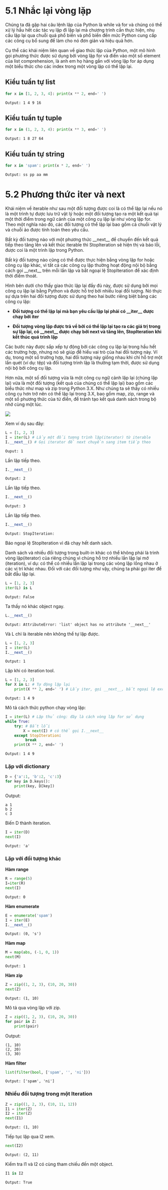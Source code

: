 # 5.1 Nhắc lại vòng lặp
Chúng ta đã gặp hai câu lệnh lặp của Python là while và for và chúng có thể xử lý hầu hết các tác vụ lặp đi lặp lại mà chương trình cần thực hiện, nhu cầu lặp lại qua chuỗi quá phổ biến và phổ biến đến mức Python cung cấp các công cụ bổ sung để làm cho nó đơn giản và hiệu quả hơn.

Cụ thể các khái niệm liên quan về giao thức lặp của Python, một mô hình gọi phương thức được sử dụng bởi vòng lặp for và điền vào một số element của list comprehension, là anh em họ hàng gần với vòng lặp for áp dụng một biểu thức cho các index trong một vòng lặp có thể lặp lại. 
## Kiểu tuần tự list
```python
for x in [1, 2, 3, 4]: print(x ** 2, end=' ')
```
`Output: 1 4 9 16`
## Kiểu tuần tự tuple
```python
for x in (1, 2, 3, 4): print(x ** 3, end=' ')
```
`Output: 1 8 27 64`
## Kiểu tuần tự string
```python
for x in 'spam': print(x * 2, end=' ')
```
`Output: ss pp aa mm`
# 5.2 Phương thức iter và next
Khái niệm về iterable như sau một đối tượng được coi là có thể lặp lại nếu nó là một trình tự được lưu trữ vật lý hoặc một đối tượng tạo ra một kết quả tại một thời điểm trong ngữ cảnh của một công cụ lặp lại như vòng lặp for. Theo một nghĩa nào đó, các đối tượng có thể lặp lại bao gồm cả chuỗi vật lý và chuỗi ảo được tính toán theo yêu cầu.

Bất kỳ đối tượng nào với một phương thức \_\_next\_\_ để chuyển đến kết quả tiếp theo tăng lên và kết thúc iterable thì StopIteration sẽ hiện thị và báo lỗi, được coi là một trình lặp trong Python. 

Bất kỳ đối tượng nào cũng có thể được thực hiện bằng vòng lặp for hoặc công cụ lặp khác, vì tất cả các công cụ lặp thường hoạt động nội bộ bằng cách gọi \_\_next\_\_ trên mỗi lần lặp và bắt ngoại lệ StopIteration để xác định thời điểm thoát. 

Hình bên dưới cho thấy giao thức lặp lại đầy đủ này, được sử dụng bởi mọi công cụ lặp lại bằng Python và được hỗ trợ bởi nhiều loại đối tượng. Nó thực sự dựa trên hai đối tượng được sử dụng theo hai bước riêng biệt bằng các công cụ lặp:

+ **Đối tượng có thể lặp lại mà bạn yêu cầu lặp lại phải có \_\_iter\_\_ được chạy bởi iter**

+ **Đối tượng vòng lặp được trả về bởi có thể lặp lại tạo ra các giá trị trong sự lặp lại, có \_\_next\_\_ được chạy bởi next và tăng lên, StopIteration khi kết thúc quá trình lặp**

Các bước này được sắp xếp tự động bởi các công cụ lặp lại trong hầu hết các trường hợp, nhưng nó sẽ giúp để hiểu vai trò của hai đối tượng này. Ví dụ, trong một số trường hợp, hai đối tượng này giống nhau khi chỉ hỗ trợ một lần quét (ví dụ: tệp) và đối tượng trình lặp là thường tạm thời, được sử dụng nội bộ bởi công cụ lặp.

Hơn nữa, một số đối tượng vừa là một công cụ ngữ cảnh lặp lại (chúng lặp lại) vừa là một đối tượng (kết quả của chúng có thể lặp lại) bao gồm các biểu thức như map và zip trong Python 3.X. Như chúng ta sẽ thấy có nhiều công cụ hơn trở nên có thể lặp lại trong 3.X, bao gồm map, zip, range và một số phương thức của từ điển, để tránh tạo kết quả danh sách trong bộ nhớ cùng một lúc.

<img align="center" src="images/Next_and_Iter.jpg">

Xem ví dụ sau đây:
```python
L = [1, 2, 3]
I = iter(L) # Lấy một đối tượng trình lặp(iterator) từ iterable
I.__next__() # Gọi iterator để next chuyển sang item tiếp theo
```
`Ouput: 1`

Lần lặp tiếp theo.
```python
I.__next__()
```
`Output: 2`

Lần lặp tiếp theo.
```python
I.__next__()
```
`Output: 3`

Lần lặp tiếp theo.
```python
I.__next__()
```
`Output: StopIteration:`

Báo ngoại lệ  StopIteration vì đã chạy hết danh sách.

Danh sách và nhiều đối tượng trong built-in khác có thể không phải là trình vòng lặp(iterator) của riêng chúng vì chúng hỗ trợ nhiều lần lặp lại mở (iteration), ví dụ: có thể có nhiều lần lặp lại trong các vòng lặp lồng nhau ở các vị trí khác nhau. Đối với các đối tượng như vậy, chúng ta phải gọi iter để bắt đầu lặp lại.
```python
L = [1, 2, 3]
iter(L) is L
```
`Output: False`

Ta thấy nó khác object ngay.
```python
L.__next__()
```
`Output: AttributeError: 'list' object has no attribute '__next__'`

Và L chỉ là iterable nên không thể tự lặp được.
```python
L = [1, 2, 3]
I = iter(L) 
I.__next__() 
```
`Output: 1`

Lặp khi có iteration tool.
```python
L = [1, 2, 3]
for X in L: # Tự động lặp lại
    print(X ** 2, end=' ') # Lấy iter, gọi __next__, bắt ngoại lệ exceptions
```
`Output: 1 4 9`

Mô tả cách thức python chạy vòng lặp:
```python
I = iter(L) # Lặp thủ công: đây là cách vòng lặp for sử dụng
while True:
    try: # Bắt lỗi
        X = next(I) # có thể gọi I.__next__ 
    except StopIteration:
         break
    print(X ** 2, end=' ')
```
`Output: 1 4 9`
### Lặp với dictionary
```python
D = {'a':1, 'b':2, 'c':3}
for key in D.keys():
    print(key, D[key])
```
Output:
```
a 1
b 2
c 3
```

Biến D thành iteration.
```python
I = iter(D)
next(I)
```
`Output: 'a'`
### Lặp với đối tượng khác

**Hàm range**

```python
R = range(5)
I=iter(R)
next(I)
```
`Output: 0`

**Hàm enumerate**

```python
E = enumerate('spam')
I = iter(E)
I.__next__()
```
`Output: (0, 's')`

**Hàm map**

```python
M = map(abs, (-1, 0, 1))
next(M)
```
`Output: 1`

**Hàm zip**

```python
Z = zip((1, 2, 3), (10, 20, 30))
next(Z)
```
`Output: (1, 10)`

Mô tả qua vòng lặp với zip.

```python
Z = zip((1, 2, 3), (10, 20, 30))
for pair in Z: 
    print(pair)
```
Output:
```
(1, 10)
(2, 20)
(3, 30)
```

**Hàm filter**
```python
list(filter(bool, ['spam', '', 'ni']))
```
`Output: ['spam', 'ni']`

### Nhiều đối tượng trong một Iteration
```python
Z = zip((1, 2, 3), (10, 11, 12))
I1 = iter(Z)
I2 = iter(Z)
next(I1)
```
`Output: (1, 10)`

Tiếp tục lặp qua I2 xem.
```python
next(I2)
```
`Output: (2, 11)`

Kiểm tra I1 và I2 có cùng tham chiếu đến một object.
```python
I1 is I2
```
`Output: True`





